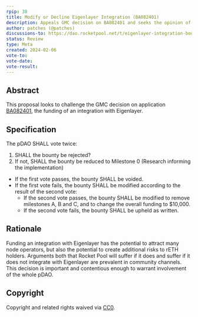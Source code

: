 ```yaml
---
rpip: 38
title: Modify or Decline Eigenlayer Integration (BA082401)
description: Appeals GMC decision on BA082401 and seeks the opinion of the pDAO
author: patches (@patches)
discussions-to: https://dao.rocketpool.net/t/eigenlayer-integration-bounty-challenge/2703
status: Review
type: Meta
created: 2024-02-06
vote-to:
vote-date:
vote-result:
---
```



## Abstract
This proposal looks to challenge the GMC decision on application [BA082401](https://github.com/rocketpoolgmc/rocketpool-gmc/blob/main/bounties/BA082401.md), the funding of an integration with Eigenlayer.

## Specification
The pDAO SHALL vote twice:

1. SHALL the bounty be rejected?
2. If not, SHALL the bounty be reduced to Milestone 0 (Research informing the implementation)

- If the first vote passes, the bounty SHALL be voided.
- If the first vote fails, the bounty SHALL be modified according to the result of the second vote:
  - If the second vote passes, the bounty SHALL be modified to remove milestones A, B and C, and to change the overall funding to $10,000.
  - If the second vote fails, the bounty SHALL be upheld as written.

## Rationale
Funding an integration with Eigenlayer has the potential to attract many node operators, but also the potential to create additional risks to rETH holders.
Arguments both that Rocket Pool will suffer if it does and suffer if it does not integrate with Eigenlayer are prevalent in community channels.
This decision is important and contentious enough to warrant involvement of the whole pDAO.

## Copyright
Copyright and related rights waived via [CC0](https://creativecommons.org/publicdomain/zero/1.0/).
